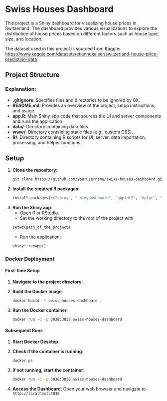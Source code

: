 # Swiss Houses Dashboard

This project is a Shiny dashboard for visualizing house prices in Switzerland. The dashboard provides various visualizations to explore the distribution of house prices based on different factors such as house type, size, and location.

The dataset used in this project is sourced from Kaggle: https://www.kaggle.com/datasets/etiennekaiser/switzerland-house-price-prediction-data


## Project Structure

### Explanation:
- **.gitignore**: Specifies files and directories to be ignored by Git.
- **README.md**: Provides an overview of the project, setup instructions, and usage.
- **app.R**: Main Shiny app code that sources the UI and server components and runs the application.
- **data/**: Directory containing data files.
- **www/**: Directory containing static files (e.g., custom CSS).
- **R/**: Directory containing R scripts for UI, server, data importation, processing, and helper functions.

## Setup

1. **Clone the repository**:
   ```sh
   git clone https://github.com/yourusername/swiss-houses-dashboard.git

2. **Install the required R packages**:
    ```sh
    install.packages(c("shiny", "shinydashboard", "ggplot2", "dplyr", "here"))
    ```
3. **Run the Shiny app**:
    - Open R or RStudio.
    - Set the working directory to the root of the project with
     ```sh
     setwd(path_of_the_project)
    ```
    - Run the application:
    ```sh
    shiny::runApp()
    ```
### Docker Deployment

#### First-time Setup
1. **Navigate to the project directory**:
   

2. **Build the Docker image**:
   ```sh
   docker build -t swiss-houses-dashboard .
   ```

3. **Run the Docker container**:
   ```sh
   docker run -d -p 3838:3838 swiss-houses-dashboard
   ```
#### Subsequent Runs
1. **Start Docker Desktop**

2. **Check if the container is running**:
   ```sh
   docker ps
   ```

3. **If not running, start the container**:
   ```sh
   docker run -d -p 3838:3838 swiss-houses-dashboard
   ```

4. **Access the Dashboard**:
   Open your web browser and navigate to `http://localhost:3838`
